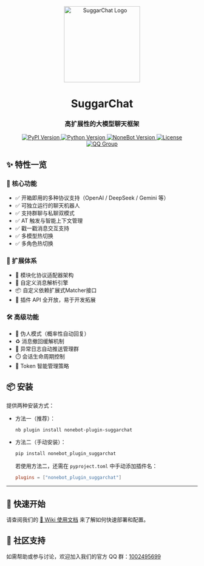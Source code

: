 <div align="center">
  <a href="https://github.com/JohnRichard4096/nonebot_plugin_suggarchat/">
    <img src="https://github.com/user-attachments/assets/b5162036-5b17-4cf4-b0cb-8ec842a71bc6" width="200" alt="SuggarChat Logo">
  </a>
  <h1>SuggarChat</h1>
  <h3>高扩展性的大模型聊天框架</h3>

  <p>
    <a href="https://pypi.org/project/nonebot-plugin-suggarchat/">
      <img src="https://img.shields.io/pypi/v/nonebot-plugin-suggarchat?color=blue&style=flat-square" alt="PyPI Version">
    </a>
    <a href="https://www.python.org/">
      <img src="https://img.shields.io/badge/python-3.9+-blue?logo=python&style=flat-square" alt="Python Version">
    </a>
    <a href="https://nonebot.dev/">
      <img src="https://img.shields.io/badge/nonebot2-2.0.0rc4+-blue?style=flat-square" alt="NoneBot Version">
    </a>
    <a href="LICENSE">
      <img src="https://img.shields.io/github/license/JohnRichard4096/nonebot_plugin_suggarchat?style=flat-square" alt="License">
    </a>
    <a href="https://qm.qq.com/q/PFcfb4296m">
      <img src="https://img.shields.io/badge/QQ%E7%BE%A4-1002495699-blue?style=flat-square" alt="QQ Group">
    </a>
  </p>
</div>

## ✨ 特性一览

### 🚀 核心功能

- ✅ 开箱即用的多种协议支持（OpenAI / DeepSeek / Gemini 等）
- ✅ 可独立运行的聊天机器人
- ✅ 支持群聊与私聊双模式
- ✅ AT 触发与智能上下文管理
- ✅ 戳一戳消息交互支持
- ✅ 多模型热切换
- ✅ 多角色热切换

### 🧩 扩展体系

- 🔌 模块化协议适配器架构
- 🧠 自定义消息解析引擎
- 📦 自定义依赖扩展式Matcher接口
- 🧰 插件 API 全开放，易于开发拓展

### 🛠️ 高级功能

- 🤖 伪人模式（概率性自动回复）
- ♻️ 消息撤回缓解机制
- 🚨 异常日志自动推送管理群
- ⏱️ 会话生命周期控制
- 🔐 Token 智能管理策略

## 📦 安装

提供两种安装方式：

- 方法一（推荐）：

  ```bash
  nb plugin install nonebot-plugin-suggarchat
  ```

- 方法二（手动安装）：

  ```bash
  pip install nonebot_plugin_suggarchat
  ```

  若使用方法二，还需在 `pyproject.toml` 中手动添加插件名：

  ```toml
  plugins = ["nonebot_plugin_suggarchat"]
  ```

---

## 🧭 快速开始

请查阅我们的 [📘 Wiki 使用文档](https://github.com/LiteSuggarDEV/nonebot_plugin_suggarchat/wiki) 来了解如何快速部署和配置。

## 💬 社区支持

如需帮助或参与讨论，欢迎加入我们的官方 QQ 群：[1002495699](https://qm.qq.com/q/PFcfb4296m)